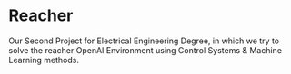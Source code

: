 # Reacher
Our Second Project for Electrical Engineering Degree, in which we try to solve the reacher OpenAI Environment using Control Systems &amp; Machine Learning methods.

